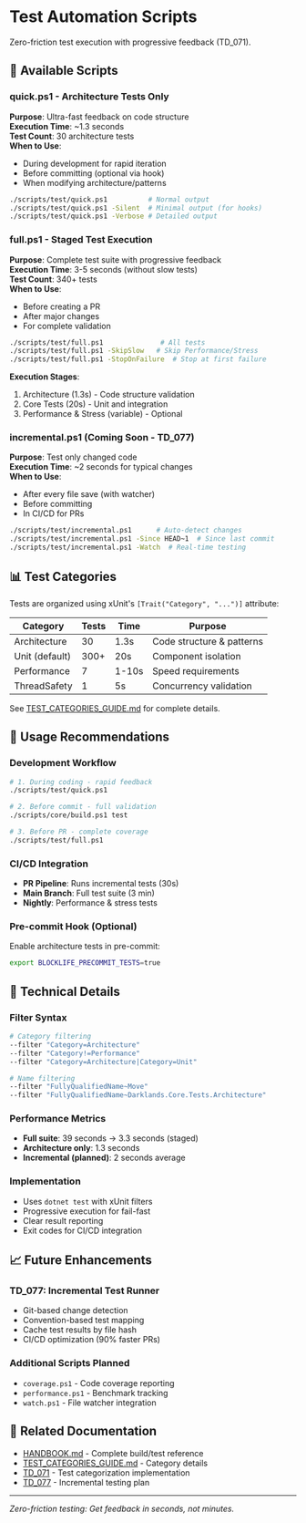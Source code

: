# Test Automation Scripts

Zero-friction test execution with progressive feedback (TD_071).

## 🚀 Available Scripts

### quick.ps1 - Architecture Tests Only
**Purpose**: Ultra-fast feedback on code structure  
**Execution Time**: ~1.3 seconds  
**Test Count**: 30 architecture tests  
**When to Use**: 
- During development for rapid iteration
- Before committing (optional via hook)
- When modifying architecture/patterns

```bash
./scripts/test/quick.ps1          # Normal output
./scripts/test/quick.ps1 -Silent  # Minimal output (for hooks)
./scripts/test/quick.ps1 -Verbose # Detailed output
```

### full.ps1 - Staged Test Execution
**Purpose**: Complete test suite with progressive feedback  
**Execution Time**: 3-5 seconds (without slow tests)  
**Test Count**: 340+ tests  
**When to Use**:
- Before creating a PR
- After major changes
- For complete validation

```bash
./scripts/test/full.ps1              # All tests
./scripts/test/full.ps1 -SkipSlow   # Skip Performance/Stress
./scripts/test/full.ps1 -StopOnFailure  # Stop at first failure
```

**Execution Stages**:
1. Architecture (1.3s) - Code structure validation
2. Core Tests (20s) - Unit and integration
3. Performance & Stress (variable) - Optional

### incremental.ps1 (Coming Soon - TD_077)
**Purpose**: Test only changed code  
**Execution Time**: ~2 seconds for typical changes  
**When to Use**:
- After every file save (with watcher)
- Before committing
- In CI/CD for PRs

```bash
./scripts/test/incremental.ps1      # Auto-detect changes
./scripts/test/incremental.ps1 -Since HEAD~1  # Since last commit
./scripts/test/incremental.ps1 -Watch  # Real-time testing
```

## 📊 Test Categories

Tests are organized using xUnit's `[Trait("Category", "...")]` attribute:

| Category | Tests | Time | Purpose |
|----------|-------|------|---------|
| Architecture | 30 | 1.3s | Code structure & patterns |
| Unit (default) | 300+ | 20s | Component isolation |
| Performance | 7 | 1-10s | Speed requirements |
| ThreadSafety | 1 | 5s | Concurrency validation |

See [TEST_CATEGORIES_GUIDE.md](../../Docs/03-Reference/TEST_CATEGORIES_GUIDE.md) for complete details.

## 🎯 Usage Recommendations

### Development Workflow
```bash
# 1. During coding - rapid feedback
./scripts/test/quick.ps1

# 2. Before commit - full validation
./scripts/core/build.ps1 test

# 3. Before PR - complete coverage
./scripts/test/full.ps1
```

### CI/CD Integration
- **PR Pipeline**: Runs incremental tests (30s)
- **Main Branch**: Full test suite (3 min)
- **Nightly**: Performance & stress tests

### Pre-commit Hook (Optional)
Enable architecture tests in pre-commit:
```bash
export BLOCKLIFE_PRECOMMIT_TESTS=true
```

## 🔧 Technical Details

### Filter Syntax
```bash
# Category filtering
--filter "Category=Architecture"
--filter "Category!=Performance"
--filter "Category=Architecture|Category=Unit"

# Name filtering
--filter "FullyQualifiedName~Move"
--filter "FullyQualifiedName~Darklands.Core.Tests.Architecture"
```

### Performance Metrics
- **Full suite**: 39 seconds → 3.3 seconds (staged)
- **Architecture only**: 1.3 seconds
- **Incremental (planned)**: 2 seconds average

### Implementation
- Uses `dotnet test` with xUnit filters
- Progressive execution for fail-fast
- Clear result reporting
- Exit codes for CI/CD integration

## 📈 Future Enhancements

### TD_077: Incremental Test Runner
- Git-based change detection
- Convention-based test mapping
- Cache test results by file hash
- CI/CD optimization (90% faster PRs)

### Additional Scripts Planned
- `coverage.ps1` - Code coverage reporting
- `performance.ps1` - Benchmark tracking
- `watch.ps1` - File watcher integration

## 🔗 Related Documentation

- [HANDBOOK.md](../../Docs/03-Reference/HANDBOOK.md) - Complete build/test reference
- [TEST_CATEGORIES_GUIDE.md](../../Docs/03-Reference/TEST_CATEGORIES_GUIDE.md) - Category details
- [TD_071](../../Docs/01-Active/Backlog.md) - Test categorization implementation
- [TD_077](../../Docs/01-Active/Backlog.md) - Incremental testing plan

---

*Zero-friction testing: Get feedback in seconds, not minutes.*